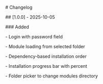 \# Changelog



\## \[1.0.0] - 2025-10-05

\### Added

\- Login with password field

\- Module loading from selected folder

\- Dependency-based installation order

\- Installation progress bar with percent

\- Folder picker to change modules directory



